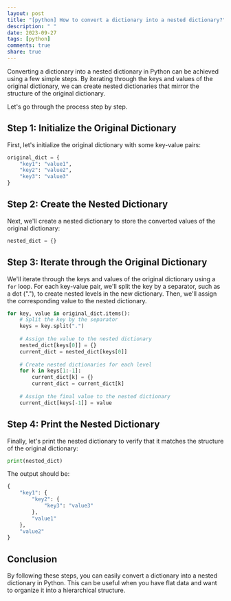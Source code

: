 ```yaml
---
layout: post
title: "[python] How to convert a dictionary into a nested dictionary?"
description: " "
date: 2023-09-27
tags: [python]
comments: true
share: true
---
```


Converting a dictionary into a nested dictionary in Python can be achieved using a few simple steps. By iterating through the keys and values of the original dictionary, we can create nested dictionaries that mirror the structure of the original dictionary.

Let's go through the process step by step.

## Step 1: Initialize the Original Dictionary

First, let's initialize the original dictionary with some key-value pairs:

```python
original_dict = {
    "key1": "value1",
    "key2": "value2",
    "key3": "value3"
}
```

## Step 2: Create the Nested Dictionary

Next, we'll create a nested dictionary to store the converted values of the original dictionary:

```python
nested_dict = {}
```

## Step 3: Iterate through the Original Dictionary

We'll iterate through the keys and values of the original dictionary using a `for` loop. For each key-value pair, we'll split the key by a separator, such as a dot ("."), to create nested levels in the new dictionary. Then, we'll assign the corresponding value to the nested dictionary.

```python
for key, value in original_dict.items():
    # Split the key by the separator
    keys = key.split(".")
    
    # Assign the value to the nested dictionary
    nested_dict[keys[0]] = {}
    current_dict = nested_dict[keys[0]]
    
    # Create nested dictionaries for each level
    for k in keys[1:-1]:
        current_dict[k] = {}
        current_dict = current_dict[k]
    
    # Assign the final value to the nested dictionary
    current_dict[keys[-1]] = value
```

## Step 4: Print the Nested Dictionary

Finally, let's print the nested dictionary to verify that it matches the structure of the original dictionary:

```python
print(nested_dict)
```

The output should be:

```python
{
    "key1": {
        "key2": {
            "key3": "value3"
        },
        "value1"
    },
    "value2"
}
```

## Conclusion

By following these steps, you can easily convert a dictionary into a nested dictionary in Python. This can be useful when you have flat data and want to organize it into a hierarchical structure.